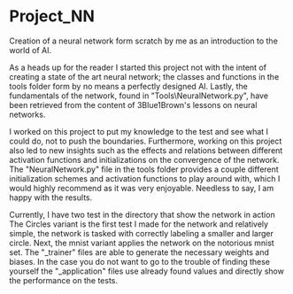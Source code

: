 # Project_NN
Creation of a neural network form scratch by me as an introduction to the world of AI.

As a heads up for the reader I started this project not with the intent of creating a state 
of the art neural network; the classes and functions in the tools folder form by no means 
a perfectly designed AI. Lastly, the fundamentals of the network, found in 
"Tools\NeuralNetwork.py", have been retrieved from the content of 3Blue1Brown's lessons on 
neural networks.
 
I worked on this project to put my knowledge to the test and see what I could do, not to push 
the boundaries. Furthermore, working on this project also led to new insights such as the 
effects and relations between different activation functions and initializations on the 
convergence of the network. The "NeuralNetwork.py" file in the tools folder provides a couple 
different initialization schemes and activation functions to play around with, which I would 
highly recommend as it was very enjoyable. Needless to say, I am happy with the results. 

Currently, I have two test in the directory that show the network in action The Circles variant 
is the first test I made for the network and relatively simple, the network is tasked with 
correctly labeling a smaller and larger circle. Next, the mnist variant applies the network on 
the notorious mnist set. The "_trainer" files are able to generate the necessary weights and 
biases. In the case you do not want to go to the trouble of finding these yourself the 
"_application" files use already found values and directly show the performance on the tests.

